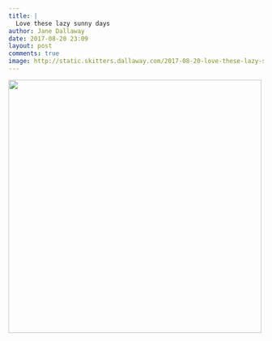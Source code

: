```yaml
---
title: |
  Love these lazy sunny days
author: Jane Dallaway
date: 2017-08-20 23:09
layout: post
comments: true
image: http://static.skitters.dallaway.com/2017-08-20-love-these-lazy-sunny-days-thumb-1-IMG-8680.JPG
---
```


<div>
        <a href="http://static.skitters.dallaway.com/2017-08-20-love-these-lazy-sunny-days-fullsize-1-IMG-8680.JPG">
          <img src="http://static.skitters.dallaway.com/2017-08-20-love-these-lazy-sunny-days-thumb-1-IMG-8680.JPG" width="500" height="500"/>
        </a>
      </div>


  
      